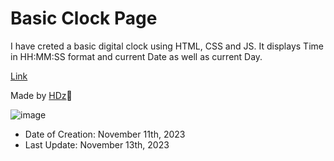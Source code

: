 # Basic Clock Page

I have creted a basic digital clock using HTML, CSS and JS. It displays Time in HH:MM:SS format and current Date as well as current Day.

[Link](https://hdz-088.github.io/dashboard/)

Made by [HDz](https://hdz-088.github.io/hdzala/)🦉

![image](https://github.com/hdz-088/dashboard/assets/85785534/8b62ff2a-0b80-47ca-b791-47d73552b78b)

- Date of Creation: November 11th, 2023
- Last Update: November 13th, 2023
